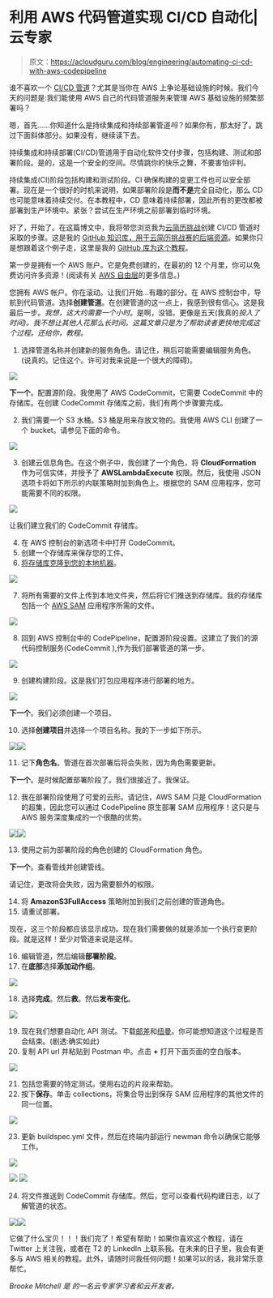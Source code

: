 # 利用 AWS 代码管道实现 CI/CD 自动化|云专家

> 原文：<https://acloudguru.com/blog/engineering/automating-ci-cd-with-aws-codepipeline>

谁不喜欢一个 [CI/CD 管道](https://acloudguru.com/course/implementing-a-full-ci-cd-pipeline)？尤其是当你在 AWS 上争论基础设施的时候。我们今天的问题是:我们能使用 AWS 自己的代码管道服务来管理 AWS 基础设施的频繁部署吗？

嗯，首先……你知道什么是持续集成和持续部署管道*吗*？如果你有，那太好了。跳过下面斜体部分。如果没有，继续读下去。

持续集成和持续部署(CI/CD)管道用于自动化软件交付步骤，包括构建、测试和部署阶段。是的，这是一个安全的空间。尽情跳你的快乐之舞，不要害怕评判。

持续集成(CI)阶段包括构建和测试阶段。CI 确保构建的变更工件也可以安全部署。现在是一个很好的时机来说明，如果部署阶段是**而不是**完全自动化，那么 CD 也可能意味着持续交付。在本教程中，CD 意味着持续部署，因此所有的更改都被部署到生产环境中。紧张？尝试在生产环境之前部署到临时环境。

好了，开始了。在这篇博文中，我将带您浏览我为[云简历挑战](https://cloudresumechallenge.dev)创建 CI/CD 管道时采取的步骤。这是我的 [GitHub 知识库，用于云简历挑战赛的后端资源](https://github.com/bmitchell21/backend-resources)。如果你只是想跟着这个例子走，这里是我的 [GitHub 库为这个教程](https://github.com/bmitchell21/acg-pipeline-test)。

第一步是拥有一个 AWS 账户。它是免费创建的，在最初的 12 个月里，你可以免费访问许多资源！(阅读有关 [AWS 自由层](https://aws.amazon.com/free/?all-free-tier.sort-by=item.additionalFields.SortRank&all-free-tier.sort-order=asc)的更多信息。)

您拥有 AWS 帐户。你在滚动。让我们开始…有趣的部分。在 AWS 控制台中，导航到代码管道。选择**创建管道**。在创建管道的这一点上，我感到很有信心。这是我最后一步。*我想，这大约需要一个小时*。是啊，没错。更像是五天(我真的*投入了时间)。我不想让其他人花那么长时间。这篇文章只是为了帮助读者更快地完成这个过程。还给你，教程。*

1.  选择管道名称并创建新的服务角色。请记住，稍后可能需要编辑服务角色。(说真的。记住这个。许可对我来说是一个很大的障碍)。

![](img/aa7620e88cfd41433fe43a530a4e82d8.png)

**下一个**。配置源阶段。我使用了 AWS CodeCommit，它需要 CodeCommit 中的存储库。在创建 CodeCommit 存储库之前，我们有两个步骤要完成。

2.  我们需要一个 S3 水桶。S3 桶是用来存放文物的。我使用 AWS CLI 创建了一个 bucket。请参见下面的命令。

![](img/a9e312e50de4b465c4499806c05ba40a.png)

3.  创建云信息角色。在这个例子中，我创建了一个角色，将 **CloudFormation** 作为可信实体，并授予了 **AWSLambdaExecute** 权限。然后，我使用 JSON 选项卡将如下所示的内联策略附加到角色上。根据您的 SAM 应用程序，您可能需要不同的权限。

![](img/15d754280a486a1663bda3185c61b51c.png)

让我们建立我们的 CodeCommit 存储库。

4.  在 AWS 控制台的新选项卡中打开 CodeCommit。
5.  创建一个存储库来保存您的工件。
6.  [将存储库克隆到您的本地机器](https://docs.aws.amazon.com/codecommit/latest/userguide/getting-started.html)。

![](img/c0e1bdbafe06a9a9cebacbe80a7ebe33.png)

7.  将所有需要的文件上传到本地文件夹，然后将它们推送到存储库。我的存储库包括一个 [AWS SAM](https://aws.amazon.com/serverless/sam/) 应用程序所需的文件。

![](img/482bf1d9e084090d0cd11664d809af31.png)

8.  回到 AWS 控制台中的 CodePipeline，配置源阶段设置。这建立了我们的源代码控制服务(CodeCommit ),作为我们部署管道的第一步。

![](img/b05ea933339f9eea25415574c2a4aea5.png)

9.  创建构建阶段。这是我们打包应用程序进行部署的地方。

![](img/49aa413d5e5042bc725cd4984a35812a.png)

**下一个**。我们必须创建一个项目。

10.  选择**创建项目**并选择一个项目名称。我的下一步如下所示。

![](img/e8fda8c3e87dbaf15f9e0f195245be09.png)![](img/13d34227e2f394e0e77daa0bc4066542.png)

11.  记下**角色名**。管道在首次部署后将会失败，因为角色需要更新。

**下一个**。是时候配置部署阶段了。我们很接近了。我保证。

12.  我在部署阶段使用了可爱的云形。请记住，AWS SAM 只是 CloudFormation 的超集，因此您可以通过 CodePipeline 原生部署 SAM 应用程序！这只是与 AWS 服务深度集成的一个很酷的优势。

![](img/260c91ae483cb8697b9ec486c20f9d06.png)![](img/1a156ed0771bbeac71c6284b5cde66f2.png)

13.  使用之前为部署阶段的角色创建的 CloudFormation 角色。

**下一个**。查看管线并创建管线。

请记住，更改将会失败，因为需要额外的权限。

14.  将 **AmazonS3FullAccess** 策略附加到我们之前创建的管道角色。
15.  请重试部署。

现在，这三个阶段都应该显示成功。现在我们需要做的就是添加一个执行变更阶段。就是这样！至少对管道来说是这样。

16.  编辑管道，然后编辑**部署阶段**。
17.  在**底部**选择**添加动作组**。

![](img/bdfa848038f774ebf28e871dba04dec1.png)

18.  选择**完成**。然后**救**。然后**发布变化**。

![](img/95a06a00d4aefa09fbc0be7d84103ba5.png)

19.  现在我们想要自动化 API 测试。下载[邮差](https://www.postman.com/)和[纽曼](https://support.getpostman.com/hc/en-us/articles/115003703325-How-do-I-install-Newman-)。你可能想知道这个过程是否会结束。(剧透:确实如此)
20.  复制 API url 并粘贴到 Postman 中。点击 **+** 打开下面页面的空白版本。

![](img/fba9e62140a62663ae5ce4cf9efdc8e0.png)

21.  包括您需要的特定测试。使用右边的片段来帮助。
22.  按下**保存**。单击 collections，将集合导出到保存 SAM 应用程序的其他文件的同一位置。

![](img/a39a1b1ae2bbb51b43e383e72ed04a04.png)

23.  更新 buildspec.yml 文件，然后在终端内部运行 newman 命令以确保它能够工作。

![](img/3ecbefd0678bc6aab27f3f099fc28194.png)

![](img/a741afee8743d4890582462c329c5f2c.png) ![](img/9bc266325415f23e91a9aedb21506fb4.png)

24.  将文件推送到 CodeCommit 存储库。然后，您可以查看代码构建日志，以了解管道的状态。

![](img/4d2894fa2cea74e564b0245c01656e4a.png)![](img/16d337a7c14e48e0c85607a9f4797b44.png)

它做了什么宝贝！！！我们完了！希望有帮助！如果你喜欢这个教程，请在 Twitter 上关注我，或者在 T2 的 LinkedIn 上联系我。在未来的日子里，我会有更多与 AWS 相关的教程。此外，请随时问我任何问题！如果可以的话，我非常乐意帮忙。

*Brooke Mitchell 是* *的一名云专家学习者和云开发者。*
